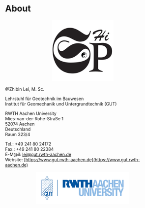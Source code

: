 # About

<div align="center">
  <img width="200px" src="/img/tiSPHi_logo_squre.png">
</div>

@Zhibin Lei, M. Sc.

Lehrstuhl für Geotechnik im Bauwesen<br>
Institut für Geomechanik und Untergrundtechnik (GUT)

RWTH Aachen University<br>
Mies-van-der-Rohe-Straße 1<br>
52074 Aachen<br>
Deutschland<br>
Raum 323/4<br>

Tel.:      +49 241 80 24172<br>
Fax.:      +49 241 80 22384<br>
E-M@il:    lei@gut.rwth-aachen.de<br>
Website:   [https://www.gut.rwth-aachen.de](https://www.gut.rwth-aachen.de)


<div align="center">
  <img width="300px" src="/img/rwth_gut_bild_blau_rgb.png">
</div>